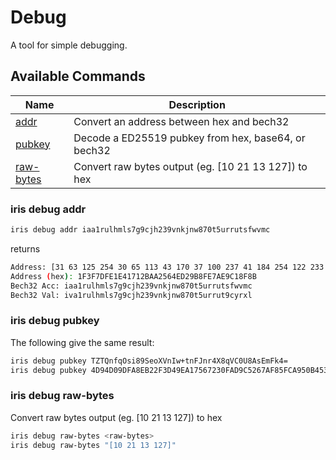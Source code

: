 # Debug

A tool for simple debugging.

## Available Commands

| Name                               | Description                                          |
| ---------------------------------- | ---------------------------------------------------- |
| [addr](#iris-debug-addr)           | Convert an address between hex and bech32            |
| [pubkey](#iris-debug-pubkey)       | Decode a ED25519 pubkey from hex, base64, or bech32  |
| [raw-bytes](#iris-debug-raw-bytes) | Convert raw bytes output (eg. [10 21 13 127]) to hex |

### iris debug addr

```bash
iris debug addr iaa1rulhmls7g9cjh239vnkjnw870t5urrutsfwvmc
```

returns

```bash
Address: [31 63 125 254 30 65 113 43 170 37 100 237 41 184 254 122 233 193 143 139]
Address (hex): 1F3F7DFE1E41712BAA2564ED29B8FE7AE9C18F8B
Bech32 Acc: iaa1rulhmls7g9cjh239vnkjnw870t5urrutsfwvmc
Bech32 Val: iva1rulhmls7g9cjh239vnkjnw870t5urrut9cyrxl
```

### iris debug pubkey

The following give the same result:

```bash
iris debug pubkey TZTQnfqOsi89SeoXVnIw+tnFJnr4X8qVC0U8AsEmFk4=
iris debug pubkey 4D94D09DFA8EB22F3D49EA17567230FAD9C5267AF85FCA950B453C02C126164E
  ```

### iris debug raw-bytes

Convert raw bytes output (eg. [10 21 13 127]) to hex

```bash
iris debug raw-bytes <raw-bytes>
iris debug raw-bytes "[10 21 13 127]"
```
